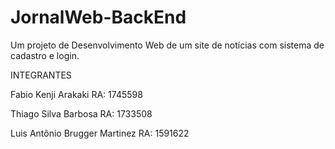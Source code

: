 # JornalWeb-BackEnd
Um projeto de Desenvolvimento Web de um site de notícias com sistema de cadastro e login.

INTEGRANTES

Fabio Kenji Arakaki RA: 1745598

Thiago Silva Barbosa RA: 1733508

Luis Antônio Brugger Martinez RA: 1591622

